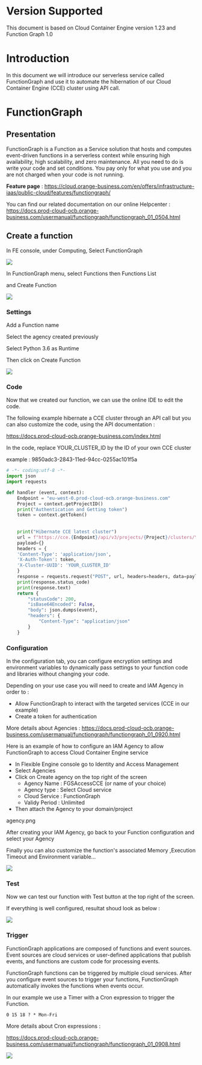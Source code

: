 # Version Supported

This document is based on Cloud Container Engine version 1.23 and Function Graph 1.0

# Introduction

In this document we will introduce our serverless service called FunctionGraph and use it to automate the hibernation of our Cloud Container Engine (CCE) cluster using API call.

# FunctionGraph

## Presentation

FunctionGraph is a Function as a Service solution that hosts and  computes event-driven functions in a serverless context while ensuring  high availability, high scalability, and zero maintenance. All you need  to do is write your code and set conditions. You pay only for what you  use and you are not charged when your code is not running.

**Feature page** : https://cloud.orange-business.com/en/offers/infrastructure-iaas/public-cloud/features/functiongraph/

You can find our related documentation on our online Helpcenter : https://docs.prod-cloud-ocb.orange-business.com/usermanual/functiongraph/functiongraph_01_0504.html



## Create a function

In FE console, under Computing, Select FunctionGraph

![](images/console.png)

In FunctionGraph menu, select Functions then Functions List

and Create Function

![](images/create_function.png)

### Settings

Add a Function name

Select the agency created previously

Select Python 3.6 as Runtime

Then click on Create Function

![](images/create_from_scratch.png)

### Code

Now that we created our function, we can use the online IDE to edit the code.

The following example hibernate a CCE cluster through an API call but you can also customize the code, using the API documentation :

https://docs.prod-cloud-ocb.orange-business.com/index.html

In the code, replace YOUR_CLUSTER_ID by the ID of your own CCE cluster

example : 9850adc3-2843-11ed-94cc-0255ac101f5a

```python
# -*- coding:utf-8 -*-
import json
import requests

def handler (event, context):
    Endpoint = "eu-west-0.prod-cloud-ocb.orange-business.com"     
    Project = context.getProjectID()              
    print("Authentication and Getting token")
    token = context.getToken()
     
    
    print("Hibernate CCE latest cluster")
    url = f"https://cce.{Endpoint}/api/v3/projects/{Project}/clusters/YOUR_CLUSTER_ID/operation/awake"
    payload={}
    headers = {
    'Content-Type': 'application/json',
    'X-Auth-Token': token,
    'X-Cluster-UUID': 'YOUR_CLUSTER_ID'
    }
    response = requests.request("POST", url, headers=headers, data=payload)
    print(response.status_code)
    print(response.text)
    return {
        "statusCode": 200,
        "isBase64Encoded": False,
        "body": json.dumps(event),
        "headers": {
            "Content-Type": "application/json"
        }
    }

```



### Configuration

In the configuration tab, you can configure encryption settings and environment variables to dynamically pass settings to your function code and libraries without changing your code.

Depending on your use case you will need to create and IAM Agency in order to :

- Allow FunctionGraph to interact with the targeted services (CCE in our example)
- Create a token for authentication

More details about Agencies : https://docs.prod-cloud-ocb.orange-business.com/usermanual/functiongraph/functiongraph_01_0920.html



Here is an example of how to configure an IAM Agency to allow FunctionGraph to access Cloud Container Engine service

- In Flexible Engine console go to Identity and Access Management
- Select Agencies
- Click on Create agency on the top right of the screen
  - Agency Name : FGSAccessCCE (or name of your choice) 
  - Agency type : Select Cloud service
  - Cloud Service : FunctionGraph
  - Validy Period : Unlimited
- Then attach the Agency to your domain/project

agency.png



After creating your IAM Agency, go back to your Function configuration and select your Agency

Finally you can also customize the function's associated Memory ,Execution Timeout and Environment variable... 

![](images/configuration.png)

### Test

Now we can test our function with Test button at the top right of the screen.

If everything is well configured, resultat shoud look as below :

![](images/test.png)



### Trigger

FunctionGraph applications are composed of functions and event sources. Event sources are cloud services or user-defined applications that publish events, and functions are custom code for processing events.

FunctionGraph functions can be triggered by multiple cloud services. After you configure event sources to trigger your functions, FunctionGraph automatically invokes  the functions when events occur.

In our example we use a Timer with a Cron expression to trigger the Function.

```cron
0 15 18 ? * Mon-Fri
```

More details about Cron expressions :

https://docs.prod-cloud-ocb.orange-business.com/usermanual/functiongraph/functiongraph_01_0908.html

![](images/trigger.png)
